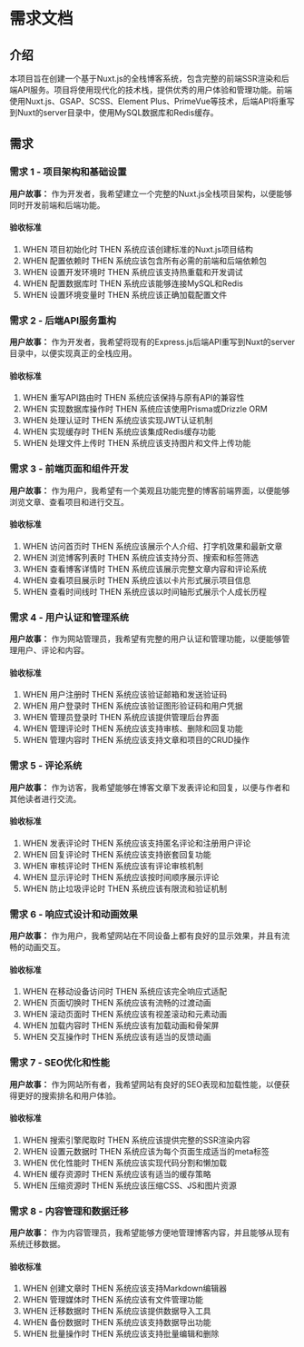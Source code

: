 # 需求文档

## 介绍

本项目旨在创建一个基于Nuxt.js的全栈博客系统，包含完整的前端SSR渲染和后端API服务。项目将使用现代化的技术栈，提供优秀的用户体验和管理功能。前端使用Nuxt.js、GSAP、SCSS、Element Plus、PrimeVue等技术，后端API将重写到Nuxt的server目录中，使用MySQL数据库和Redis缓存。

## 需求

### 需求 1 - 项目架构和基础设置

**用户故事：** 作为开发者，我希望建立一个完整的Nuxt.js全栈项目架构，以便能够同时开发前端和后端功能。

#### 验收标准

1. WHEN 项目初始化时 THEN 系统应该创建标准的Nuxt.js项目结构
2. WHEN 配置依赖时 THEN 系统应该包含所有必需的前端和后端依赖包
3. WHEN 设置开发环境时 THEN 系统应该支持热重载和开发调试
4. WHEN 配置数据库时 THEN 系统应该能够连接MySQL和Redis
5. WHEN 设置环境变量时 THEN 系统应该正确加载配置文件

### 需求 2 - 后端API服务重构

**用户故事：** 作为开发者，我希望将现有的Express.js后端API重写到Nuxt的server目录中，以便实现真正的全栈应用。

#### 验收标准

1. WHEN 重写API路由时 THEN 系统应该保持与原有API的兼容性
2. WHEN 实现数据库操作时 THEN 系统应该使用Prisma或Drizzle ORM
3. WHEN 处理认证时 THEN 系统应该实现JWT认证机制
4. WHEN 实现缓存时 THEN 系统应该集成Redis缓存功能
5. WHEN 处理文件上传时 THEN 系统应该支持图片和文件上传功能

### 需求 3 - 前端页面和组件开发

**用户故事：** 作为用户，我希望有一个美观且功能完整的博客前端界面，以便能够浏览文章、查看项目和进行交互。

#### 验收标准

1. WHEN 访问首页时 THEN 系统应该展示个人介绍、打字机效果和最新文章
2. WHEN 浏览博客列表时 THEN 系统应该支持分页、搜索和标签筛选
3. WHEN 查看博客详情时 THEN 系统应该展示完整文章内容和评论系统
4. WHEN 查看项目展示时 THEN 系统应该以卡片形式展示项目信息
5. WHEN 查看时间线时 THEN 系统应该以时间轴形式展示个人成长历程

### 需求 4 - 用户认证和管理系统

**用户故事：** 作为网站管理员，我希望有完整的用户认证和管理功能，以便能够管理用户、评论和内容。

#### 验收标准

1. WHEN 用户注册时 THEN 系统应该验证邮箱和发送验证码
2. WHEN 用户登录时 THEN 系统应该验证图形验证码和用户凭据
3. WHEN 管理员登录时 THEN 系统应该提供管理后台界面
4. WHEN 管理评论时 THEN 系统应该支持审核、删除和回复功能
5. WHEN 管理内容时 THEN 系统应该支持文章和项目的CRUD操作

### 需求 5 - 评论系统

**用户故事：** 作为访客，我希望能够在博客文章下发表评论和回复，以便与作者和其他读者进行交流。

#### 验收标准

1. WHEN 发表评论时 THEN 系统应该支持匿名评论和注册用户评论
2. WHEN 回复评论时 THEN 系统应该支持嵌套回复功能
3. WHEN 审核评论时 THEN 系统应该有评论审核机制
4. WHEN 显示评论时 THEN 系统应该按时间顺序展示评论
5. WHEN 防止垃圾评论时 THEN 系统应该有限流和验证机制

### 需求 6 - 响应式设计和动画效果

**用户故事：** 作为用户，我希望网站在不同设备上都有良好的显示效果，并且有流畅的动画交互。

#### 验收标准

1. WHEN 在移动设备访问时 THEN 系统应该完全响应式适配
2. WHEN 页面切换时 THEN 系统应该有流畅的过渡动画
3. WHEN 滚动页面时 THEN 系统应该有视差滚动和元素动画
4. WHEN 加载内容时 THEN 系统应该有加载动画和骨架屏
5. WHEN 交互操作时 THEN 系统应该有适当的反馈动画

### 需求 7 - SEO优化和性能

**用户故事：** 作为网站所有者，我希望网站有良好的SEO表现和加载性能，以便获得更好的搜索排名和用户体验。

#### 验收标准

1. WHEN 搜索引擎爬取时 THEN 系统应该提供完整的SSR渲染内容
2. WHEN 设置元数据时 THEN 系统应该为每个页面生成适当的meta标签
3. WHEN 优化性能时 THEN 系统应该实现代码分割和懒加载
4. WHEN 缓存资源时 THEN 系统应该有适当的缓存策略
5. WHEN 压缩资源时 THEN 系统应该压缩CSS、JS和图片资源

### 需求 8 - 内容管理和数据迁移

**用户故事：** 作为内容管理员，我希望能够方便地管理博客内容，并且能够从现有系统迁移数据。

#### 验收标准

1. WHEN 创建文章时 THEN 系统应该支持Markdown编辑器
2. WHEN 管理媒体时 THEN 系统应该有文件管理功能
3. WHEN 迁移数据时 THEN 系统应该提供数据导入工具
4. WHEN 备份数据时 THEN 系统应该支持数据导出功能
5. WHEN 批量操作时 THEN 系统应该支持批量编辑和删除
